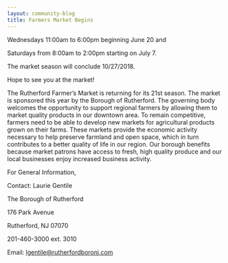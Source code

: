 ```yaml
---
layout: community-blog
title: Farmers Market Begins
---
```


Wednesdays 11:00am to 6:00pm beginning June 20 and

Saturdays from 8:00am to 2:00pm starting on July 7.

The market season will conclude 10/27/2018.

Hope to see you at the market!

The Rutherford Farmer’s Market is returning for its 21st season. The market is sponsored this year by the Borough of Rutherford. The governing body welcomes the opportunity to support regional farmers by allowing them to market quality products in our downtown area. To remain competitive, farmers need to be able to develop new markets for agricultural products grown on their farms. These markets provide the economic activity necessary to help preserve farmland and open space, which in turn contributes to a better quality of life in our region. Our borough benefits because market patrons have access to fresh, high quality produce and our local businesses enjoy increased business activity.

For General Information,

Contact: Laurie Gentile

The Borough of Rutherford

176 Park Avenue

Rutherford, NJ 07070

201-460-3000 ext. 3010

Email: lgentile@rutherfordboronj.com
